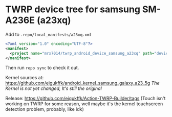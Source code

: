 # TWRP device tree for samsung SM-A236E (a23xq)

Add to
`.repo/local_manifests/a23xq.xml`

```xml
<?xml version="1.0" encoding="UTF-8"?>
<manifest>
  <project name="mrx7014/twrp_android_device_samsung_a23xq" path="device/samsung/a23xq" remote="github" revision="twrp_a23xq" />
</manifest>

```
Then run `repo sync` to check it out.

Kernel sources at: https://github.com/eigukffk/android_kernel_samsung_galaxy_a23_5g *The Kernel is not yet changed, It's still the original*

Release: https://github.com/eigukffk/Action-TWRP-Builder/tags (Touch isn't working on TWRP for some reason, well maybe it's the kernel touchscreen detection problem, probably, like idk)
